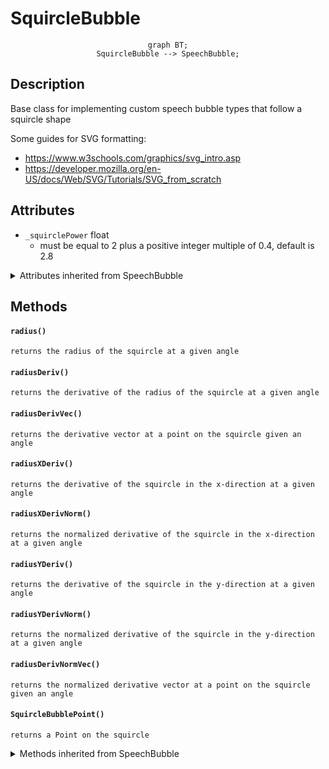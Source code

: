 # SquircleBubble

<div style="text-align:center">

```mermaid
graph BT;
SquircleBubble --> SpeechBubble;
```

</div>

## Description

Base class for implementing custom speech bubble types that follow a squircle shape

Some guides for SVG formatting:
- https://www.w3schools.com/graphics/svg_intro.asp
- https://developer.mozilla.org/en-US/docs/Web/SVG/Tutorials/SVG_from_scratch

## Attributes

- `_squirclePower` float
    - must be equal to 2 plus a positive integer multiple of 0.4, default is 2.8

<details>

<summary>Attributes inherited from SpeechBubble</summary>

- `_width` float
- `_height` float
- `_tailAnglePosition` float
- `_tailWidth` float
- `_tailLength` float

</details>

## Methods

#### `radius()`
    returns the radius of the squircle at a given angle

#### `radiusDeriv()`
    returns the derivative of the radius of the squircle at a given angle

#### `radiusDerivVec()`
    returns the derivative vector at a point on the squircle given an angle

#### `radiusXDeriv()`
    returns the derivative of the squircle in the x-direction at a given angle

#### `radiusXDerivNorm()`
    returns the normalized derivative of the squircle in the x-direction at a given angle

#### `radiusYDeriv()`
    returns the derivative of the squircle in the y-direction at a given angle

#### `radiusYDerivNorm()`
    returns the normalized derivative of the squircle in the y-direction at a given angle

#### `radiusDerivNormVec()`
    returns the normalized derivative vector at a point on the squircle given an angle

#### `SquircleBubblePoint()`
    returns a Point on the squircle

<details>

<summary>Methods inherited from SpeechBubble</summary>

#### `clear()`
    resets all attributes to zero

#### `getPreview()`
    not implemented

#### `height()`
    returns the height of the bubble

#### `setHeight()`
    sets the height of the bubble

#### `setTailAnglePosition()`
    sets the angle position of the bubble tail

#### `setTailLength()`
    sets the length of the bubble tail

#### `setTailWidth()`
    sets the width of the bubble tail

#### `setup()`
    a method to initialize all the attributes at once

#### `setWidth()`
    sets the width of the bubble

#### `tailAnglePosition()`
    returns the angle position of the bubble tail

#### `tailLength()`
    returns the length of the bubble tail

#### `tailWidth()`
    returns the width of the bubble tail

#### `width()`
    returns the width of the bubble

</details>